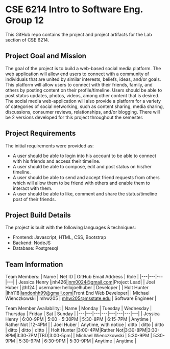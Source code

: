 # CSE 6214 Intro to Software Eng. Group 12

This GitHub repo contains the project and project artifacts for the Lab section of CSE 6214.

## Project Goal and Mission
The goal of the project is to build a web-based social media platform. The web application will allow end users to connect with a community of individuals that are united by similar interests, beliefs, ideas, and/or goals. This platform will allow users to connect with their friends, family, and others by posting content on their profile/timeline. Users should be able to post status updates, photos, videos, among other content that is desired. The social media web-application will also provide a platform for a variety of categories of social networking, such as content sharing, media sharing, discussions, consumer reviews, relationships, and/or blogging. There will be 2 versions developed for this project throughout the semester.

## Project Requirements
The initial requirements were provided as:
* A user should be able to login into his account to be able to connect with his friends and access their timeline.
* A user should be able to compose, edit and post status on his/her timeline.
* A user should be able to send and accept friend requests from others which will allow them to be friend with others and enable them to interact with them.
* A user should be able to like, comment and share the status/timeline post of their friends.

## Project Build Details
The project is built with the following languages & techniques:
* Frontend: Javascript, HTML, CSS, Bootstrap
* Backend: NodeJS
* Database: Postgresql

## Team Information
Team Members:
| Name | Net ID | GitHub Email Address | Role |
|---|---|---|---|
| Jessica Henry |jnh426|jnm0024@gmail.com|Project Lead|
| Joel Huber | jth124 | username: hellojoelhuber | Developer |
| Holt Hunter |lhh118|landonhh99@gmail.com|Front End Web Developer|
| Michael Wienczkowski | mhw205 | mhw205@msstate.edu | Software Engineer |

Team Member Availability:
| Name | Monday | Tuesday | Wednesday | Thursday | Friday | Sat | Sunday | 
|---|---|---|---|---|---|---|---|
| Jessica Henry | 6:00-9PM | 5:00 - 5:30PM | 5:30-8PM | 6:15-7PM | Anytime | Rather Not |12-4PM |
| Joel Huber | Anytime, with notice | ditto | ditto | ditto | ditto | ditto | ditto |
| Holt Hunter |3:00-4PM|Rather Not|3:30-8PM|3:30-8PM|3:30-7PM|TBD|3:00-5pm|
| Michael Wienczkowski | 5:30-9PM | 5:30-9PM | 5:30-9PM | 6:30-9PM | 5:30-9PM | Anytime | Anytime |
